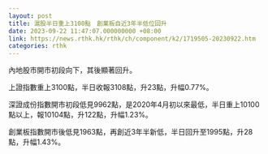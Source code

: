 ```yaml
---
layout: post
title: 滬股半日重上3100點　創業板自近3年半低位回升
date: 2023-09-22 11:47:07.000000000 +08:00
link: https://news.rthk.hk/rthk/ch/component/k2/1719505-20230922.htm
categories: rthk
---
```


內地股市開市初段向下，其後顯著回升。

上證指數重上3100點，半日收報3108點，升23點，升幅0.77%。

深證成份指數開市初段低見9962點，是2020年4月初以來最低，半日重上10100點以上，報10104點，升122點，升幅1.23%。

創業板指數開市後低見1963點，再創近3年半新低，半日回升至1995點，升28點，升幅1.43%。
